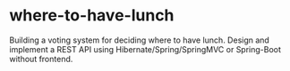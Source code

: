 # where-to-have-lunch
Building a voting system for deciding where to have lunch. Design and implement a REST API using Hibernate/Spring/SpringMVC or Spring-Boot  without frontend.
